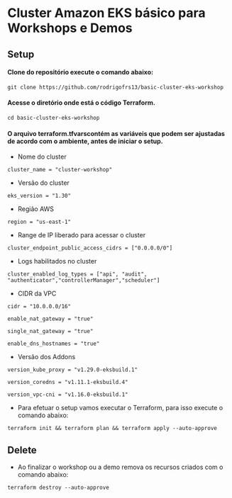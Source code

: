 # Cluster Amazon EKS básico para Workshops e Demos

## Setup


#### Clone do repositório execute o comando abaixo:
`git clone https://github.com/rodrigofrs13/basic-cluster-eks-workshop`

#### Acesse o diretório onde está o código Terraform.
`cd basic-cluster-eks-workshop`

#### O arquivo terraform.tfvarscontém as variáveis que podem ser ajustadas de acordo com o ambiente, antes de iniciar o setup.

- Nome do cluster

`cluster_name = "cluster-workshop"`

- Versão do cluster

`eks_version = "1.30"`

- Região AWS

`region = "us-east-1"`

- Range de IP liberado para acessar o cluster

`cluster_endpoint_public_access_cidrs = ["0.0.0.0/0"]`

- Logs habilitados no cluster

`cluster_enabled_log_types = ["api", "audit", "authenticator","controllerManager","scheduler"]`

- CIDR da VPC

`cidr = "10.0.0.0/16"`

`enable_nat_gateway = "true"`

`single_nat_gateway = "true"`

`enable_dns_hostnames = "true"`

- Versão dos Addons

`version_kube_proxy = "v1.29.0-eksbuild.1"`

`version_coredns = "v1.11.1-eksbuild.4"`

`version_vpc-cni = "v1.16.0-eksbuild.1"`

- Para efetuar o setup vamos executar o Terraform, para isso execute o comando abaixo:

`terraform init && terraform plan && terraform apply --auto-approve`


## Delete
- Ao finalizar o workshop ou a demo remova os recursos criados com o comando abaixo:

`terraform destroy --auto-approve`